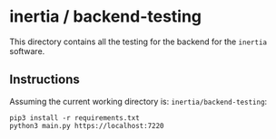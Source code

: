 # inertia / backend-testing

This directory contains all the testing for the backend for the `inertia` software.

## Instructions

Assuming the current working directory is: `inertia/backend-testing`:

```shell
pip3 install -r requirements.txt
python3 main.py https://localhost:7220
```
